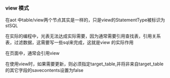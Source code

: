 ### view 模式 ###

在aot 中table/view两个节点其实是一样的，只是view的StatementType被标识为stSQL

在实际的编程中，光表无法达成实际需要，因为通常需要引用查找表，引用关系表，过滤数据，这需要写一些sql来完成，这就是view 的实际作用

在页面中，通常会引用view


在使用view时，如果需要更新，则必须指定target\_table,并将非来自target\_table的其它字段的savecontents设置为false